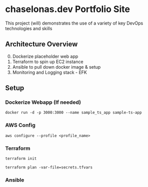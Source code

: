 # chaselonas.dev Portfolio Site

This project (will) demonstrates the use of a variety of key DevOps technologies and skills 


## Architecture Overview

0. Dockerize placeholder web app
1. Terraform to spin up EC2 instance
2. Ansible to pull down docker image & setup
3. Monitoring and Logging stack - EFK


## Setup

### Dockerize Webapp (If needed)
`docker run -d -p 3000:3000 --name sample_ts_app sample-ts-app`

### AWS Config
`aws configure --profile <profile_name>`

### Terraform
`terraform init` 

`terraform plan -var-file=secrets.tfvars`

### Ansible